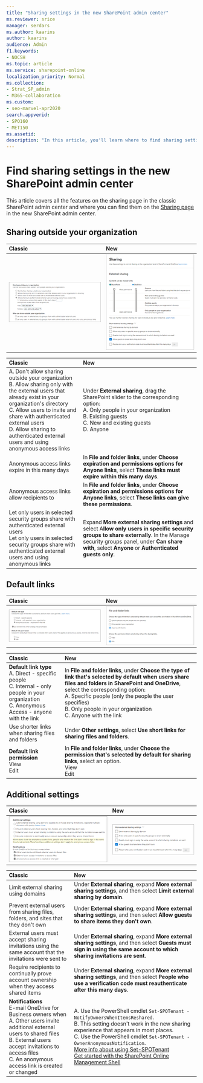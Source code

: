 ```yaml
---
title: "Sharing settings in the new SharePoint admin center"
ms.reviewer: srice
manager: serdars
ms.author: kaarins
author: kaarins
audience: Admin
f1.keywords:
- NOCSH
ms.topic: article
ms.service: sharepoint-online
localization_priority: Normal
ms.collection:  
- Strat_SP_admin
- M365-collaboration
ms.custom:
- seo-marvel-apr2020
search.appverid:
- SPO160
- MET150
ms.assetid: 
description: "In this article, you'll learn where to find sharing settings in the new SharePoint admin center."
---
```


# Find sharing settings in the new SharePoint admin center

This article covers all the features on the sharing page in the classic SharePoint admin center and where you can find them on the [Sharing page](https://admin.microsoft.com/sharepoint?page=sharing&modern=true) in the new SharePoint admin center. 

## Sharing outside your organization

|**Classic**|**New**|
|:-----|:-----|
|![Classic Sharing outside your organization settings](media/classic-external-sharing.png)|![New external sharing settings](media/new-external-sharing.png)|

|**Classic**|**New**|
|:-----|:-----|
|A. Don't allow sharing outside your organization <br/>B. Allow sharing only with the external users that already exist in your organization's directory <br/> C. Allow users to invite and share with authenticated external users <br/>D. Allow sharing to authenticated external users and using anonymous access links|Under **External sharing**, drag the SharePoint slider to the corresponding option:<br/>A. Only people in your organization<br/>B. Existing guests<br/>C. New and existing guests<br/>D. Anyone|
|Anonymous access links expire in this many days |In **File and folder links**, under **Choose expiration and permissions options for Anyone links**, select **These links must expire within this many days**.|
|Anonymous access links allow recipients to |  In **File and folder links**, under **Choose expiration and permissions options for Anyone links**, select **These links can give these permissions**.
|Let only users in selected security groups share with authenticated external users <br/> Let only users in selected security groups share with authenticated external users and using anonymous links <br/>|Expand **More external sharing settings** and select A**llow only users in specific security groups to share externally**. In the Manage security groups panel, under **Can share with**, select **Anyone** or **Authenticated guests only**. |

## Default links

|**Classic**|**New**|
|:-----|:-----|
|![Classic default link type settings](media/classic-default-link.png)|![New File and folder links settings](media/new-file-folder-links.png)|

|**Classic**|**New**|
|:-----|:-----|
|**Default link type** <br/> A. Direct - specific people <br/> C. Internal - only people in your organization <br/> C. Anonymous Access - anyone with the link |In **File and folder links**, under **Choose the type of link that's selected by default when users share files and folders in SharePoint and OneDrive**, select the corresponding option: <br/>A. Specific people (only the people the user specifies) <br/>B. Only people in your organization <br/> C. Anyone with the link  |
|Use shorter links when sharing files and folders | Under **Other settings**, select **Use short links for sharing files and folders**. |
|**Default link permission** <br/> View <br/> Edit <br/> |In **File and folder links**, under **Choose the permission that's selected by default for sharing links**, select an option. <br/> View <br/> Edit <br/>|

## Additional settings

|**Classic**|**New**|
|:-----|:-----|
|![Classic Additional settings](media/additional-sharing-settings.png)|![New More external sharing settings](media/new-more-external-sharing.png)|

|**Classic**|**New**|
|:-----|:-----|
|Limit external sharing using domains <br/>|Under **External sharing**, expand **More external sharing settings**, and then select **Limit external sharing by domain**.|
|Prevent external users from sharing files, folders, and sites that they don't own |Under **External sharing**, expand **More external sharing settings**, and then select **Allow guests to share items they don't own**.|
|External users must accept sharing invitations using the same account that the invitations were sent to |Under **External sharing**, expand **More external sharing settings**, and then select **Guests must sign in using the same account to which sharing invitations are sent**.|
|Require recipients to continually prove account ownership when they access shared items |Under **External sharing**, expand **More external sharing settings**, and then select **People who use a verification code must reauthenticate after this many days**.|
|**Notifications**<br/> E-mail OneDrive for Business owners when<br/> A. Other users invite additional external users to shared files<br/>B. External users accept invitations to access files <br/> C. An anonymous access link is created or changed| A. Use the PowerShell cmdlet `Set-SPOTenant -NotifyOwnersWhenItemsReshared`.<br/>B. This setting doesn't work in the new sharing experience that appears in most places. <br/> C. Use the PowerShell cmdlet `Set-SPOTenant -OwnerAnonymousNotification`. <br/> [More info about using Set-SPOTenant](/powershell/module/sharepoint-online/set-spotenant?view=sharepoint-ps&preserve-view=true)<br/> [Get started with the SharePoint Online Management Shell](/powershell/sharepoint/sharepoint-online/connect-sharepoint-online?view=sharepoint-ps&preserve-view=true) |


 
